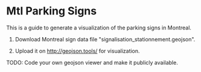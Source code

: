 # Mtl Parking Signs

This is a guide to generate a visualization of the parking signs in Montreal.

1. Download Montreal sign data file "signalisation_stationnement.geojson".

2. Upload it on http://geojson.tools/ for visualization.


TODO: Code your own geojson viewer and make it publicly available.